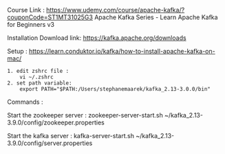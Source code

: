 Course Link : 
https://www.udemy.com/course/apache-kafka/?couponCode=ST1MT31025G3
Apache Kafka Series - Learn Apache Kafka for Beginners v3


Installation 
Download link: https://kafka.apache.org/downloads


Setup : https://learn.conduktor.io/kafka/how-to-install-apache-kafka-on-mac/

    1. edit zshrc file :  
        vi ~/.zshrc 
    2. set path variable: 
        export PATH="$PATH:/Users/stephanemaarek/kafka_2.13-3.0.0/bin"

Commands : 

Start the zookeeper server :
zookeeper-server-start.sh ~/kafka_2.13-3.9.0/config/zookeeper.properties

Start the kafka server :
kafka-server-start.sh ~/kafka_2.13-3.9.0/config/server.properties